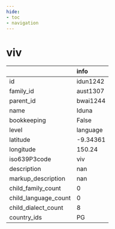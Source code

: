 ```yaml
---
hide:
- toc
- navigation
---
```

# viv
|                      | info     |
|:---------------------|:---------|
| id                   | idun1242 |
| family_id            | aust1307 |
| parent_id            | bwai1244 |
| name                 | Iduna    |
| bookkeeping          | False    |
| level                | language |
| latitude             | -9.34361 |
| longitude            | 150.24   |
| iso639P3code         | viv      |
| description          | nan      |
| markup_description   | nan      |
| child_family_count   | 0        |
| child_language_count | 0        |
| child_dialect_count  | 8        |
| country_ids          | PG       |